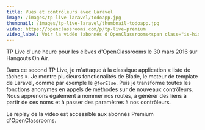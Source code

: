 ```yaml
---
title: Vues et contrôleurs avec Laravel
image: /images/tp-live-laravel/todoapp.jpg
thumbnail: /images/tp-live-laravel/thumbnail-todoapp.jpg
video: https://openclassrooms.com/p/tp-live-premium
video_label: Voir la vidéo (abonnés d'OpenClassrooms<span class="is-hidden-mobile"> uniquement</span>)
---
```


TP Live d'une heure pour les élèves d'OpenClassrooms le 30 mars 2016 sur Hangouts On Air.

Dans ce second TP Live, je m'attaque à la classique application « liste de tâches ». Je montre plusieurs fonctionalités de Blade, le moteur de template de Laravel, comme par exemple le `@forElse`. Puis je transforme toutes les fonctions anonymes en appels de méthodes sur de nouveaux contrôleurs. Nous apprenons également à nommer nos routes, à générer des liens à partir de ces noms et à passer des paramètres à nos contrôleurs.

Le replay de la vidéo est accessible aux abonnés Premium d'OpenClassrooms.

